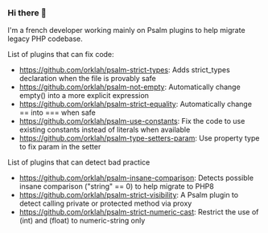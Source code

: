 ### Hi there 👋

I'm a french developer working mainly on Psalm plugins to help migrate legacy PHP codebase.

List of plugins that can fix code:
- https://github.com/orklah/psalm-strict-types: Adds strict_types declaration when the file is provably safe 
- https://github.com/orklah/psalm-not-empty: Automatically change empty() into a more explicit expression 
- https://github.com/orklah/psalm-strict-equality: Automatically change == into === when safe 
- https://github.com/orklah/psalm-use-constants: Fix the code to use existing constants instead of literals when available
- https://github.com/orklah/psalm-type-setters-param: Use property type to fix param in the setter

List of plugins that can detect bad practice
- https://github.com/orklah/psalm-insane-comparison: Detects possible insane comparison ("string" == 0) to help migrate to PHP8 
- https://github.com/orklah/psalm-strict-visibility: A Psalm plugin to detect calling private or protected method via proxy 
- https://github.com/orklah/psalm-strict-numeric-cast: Restrict the use of (int) and (float) to numeric-string only 
